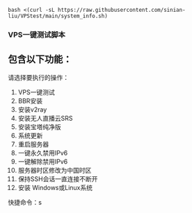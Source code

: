```
bash <(curl -sL https://raw.githubusercontent.com/sinian-liu/VPStest/main/system_info.sh)
```
### VPS一键测试脚本


## 包含以下功能：

请选择要执行的操作：
1. VPS一键测试
2. BBR安装
3. 安装v2ray
4. 安装无人直播云SRS
5. 安装宝塔纯净版
6. 系统更新
7. 重启服务器
8. 一键永久禁用IPv6
9. 一键解除禁用IPv6
10. 服务器时区修改为中国时区
11. 保持SSH会话一直连接不断开
12. 安装 Windows或Linux系统

快捷命令：s
